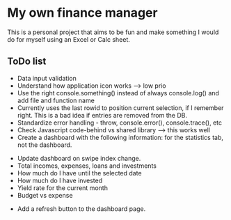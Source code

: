 # My own finance manager

This is a personal project that aims to be fun and make something I would do for
myself using an Excel or Calc sheet.

## ToDo list

- Data input validation
- Understand how application icon works --> low prio
- Use the right console.something() instead of always console.log() and add file
and function name
- Currently uses the last rowid to position current selection, if I remember
right. This is a bad idea if entries are removed from the DB.
- Standardize error handling - throw, console.error(), console.trace(), etc
- Check Javascript code-behind vs shared library --> this works well
- Create a dashboard with the following information:
for the statistics tab, not the dashboard.
* Update dashboard on swipe index change.
* Total incomes, expenses, loans and investments
* How much do I have until the selected date
* How much do I have invested
* Yield rate for the current month
* Budget vs expense
- Add a refresh button to the dashboard page.
